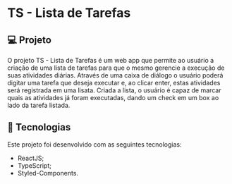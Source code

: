 # TS - Lista de Tarefas

## 💻 Projeto

O projeto TS - Lista de Tarefas é um web app que permite ao usuário a criação de uma
lista de tarefas para que o mesmo gerencie a execução de suas atividades diárias.
Através de uma caixa de diálogo o usuário poderá digitar uma tarefa que deseja executar e,
ao clicar enter, estas atividades será registrada em uma lisata. Criada a lista, o usuário
é capaz de marcar quais as atividades já foram executadas, dando um check em um box ao lado
da tarefa listada.

<!---
Para visualizar o preview do projeto acesse o [link](https://immoble-flix.herokuapp.com/).
-->

## 🚀 Tecnologias

Este projeto foi desenvolvido com as seguintes tecnologias:
- ReactJS;
- TypeScript;
- Styled-Components.
